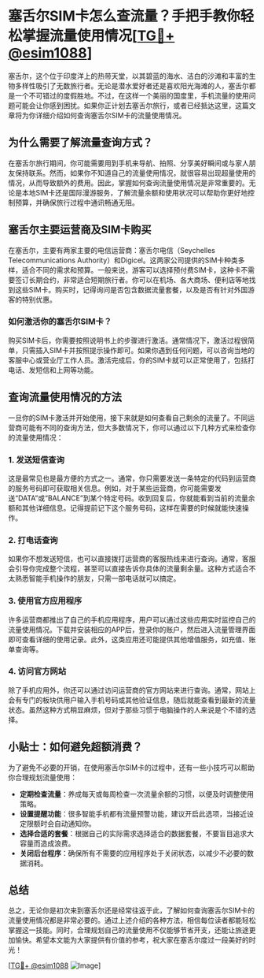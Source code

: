 # 塞舌尔SIM卡怎么查流量？手把手教你轻松掌握流量使用情况[[TG💪+ @esim1088](https://t.me/s/esim1088)]

塞舌尔，这个位于印度洋上的热带天堂，以其碧蓝的海水、洁白的沙滩和丰富的生物多样性吸引了无数旅行者。无论是潜水爱好者还是喜欢阳光海滩的人，塞舌尔都是一个不可错过的度假胜地。不过，在这样一个美丽的国度里，手机流量的使用问题可能会让你感到困扰。如果你正计划去塞舌尔旅行，或者已经抵达这里，这篇文章将为你详细介绍如何查询塞舌尔SIM卡的流量使用情况。

## 为什么需要了解流量查询方式？

在塞舌尔旅行期间，你可能需要用到手机来导航、拍照、分享美好瞬间或与家人朋友保持联系。然而，如果你不知道自己的流量使用情况，就很容易出现超量使用的情况，从而导致额外的费用。因此，掌握如何查询流量使用情况是非常重要的。无论是本地SIM卡还是国际漫游服务，了解流量余额和使用状况可以帮助你更好地控制预算，并确保旅行过程中通讯畅通无阻。

## 塞舌尔主要运营商及SIM卡购买

在塞舌尔，主要有两家主要的电信运营商：塞舌尔电信（Seychelles Telecommunications Authority）和Digicel。这两家公司提供的SIM卡种类多样，适合不同的需求和预算。一般来说，游客可以选择预付费SIM卡，这种卡不需要签订长期合约，非常适合短期旅行者。你可以在机场、各大商场、便利店等地找到这些SIM卡。购买时，记得询问是否包含数据流量套餐，以及是否有针对外国游客的特别优惠。

### 如何激活你的塞舌尔SIM卡？

购买SIM卡后，你需要按照说明书上的步骤进行激活。通常情况下，激活过程很简单，只需插入SIM卡并按照提示操作即可。如果你遇到任何问题，可以咨询当地的客服中心或营业厅工作人员。激活完成后，你的SIM卡就可以正常使用了，包括打电话、发短信和上网等功能。

## 查询流量使用情况的方法

一旦你的SIM卡激活并开始使用，接下来就是如何查看自己剩余的流量了。不同运营商可能有不同的查询方法，但大多数情况下，你可以通过以下几种方式来检查你的流量使用情况：

### 1. 发送短信查询

这是最常见也是最方便的方式之一。通常，你只需要发送一条特定的代码到运营商的服务号码即可获取相关信息。例如，对于某些运营商，你可能需要发送“DATA”或“BALANCE”到某个特定号码。收到回复后，你就能看到当前的流量余额和其他详细信息。记得提前记下这个服务号码，这样在需要的时候就能快速操作。

### 2. 打电话查询

如果你不想发送短信，也可以直接拨打运营商的客服热线来进行查询。通常，客服会引导你完成整个流程，甚至可以直接告诉你具体的流量剩余量。这种方式适合不太熟悉智能手机操作的朋友，只需一部电话就可以搞定。

### 3. 使用官方应用程序

许多运营商都推出了自己的手机应用程序，用户可以通过这些应用实时监控自己的流量使用情况。下载并安装相应的APP后，登录你的账户，然后进入流量管理界面即可查看详细的使用记录。此外，这类应用还可能提供其他增值服务，如充值、账单查询等。

### 4. 访问官方网站

除了手机应用外，你还可以通过访问运营商的官方网站来进行查询。通常，网站上会有专门的板块供用户输入手机号码或其他验证信息，随后就能查看到最新的流量状态。虽然这种方式稍显麻烦，但对于那些习惯于电脑操作的人来说是个不错的选择。

## 小贴士：如何避免超额消费？

为了避免不必要的开销，在使用塞舌尔SIM卡的过程中，还有一些小技巧可以帮助你合理规划流量使用：

- **定期检查流量**：养成每天或每周检查一次流量余额的习惯，以便及时调整使用策略。
- **设置提醒功能**：很多智能手机都有流量预警功能，建议开启此选项，当接近设定限额时会自动通知你。
- **选择合适的套餐**：根据自己的实际需求选择适合的数据套餐，不要盲目追求大容量而造成浪费。
- **关闭后台程序**：确保所有不需要的应用程序处于关闭状态，以减少不必要的数据消耗。

## 总结

总之，无论你是初次来到塞舌尔还是经常往返于此，了解如何查询塞舌尔SIM卡的流量使用情况都是非常必要的。通过上述介绍的各种方法，相信每位读者都能轻松掌握这一技能。同时，合理规划自己的流量使用不仅能够节省开支，还能让旅途更加愉快。希望本文能为大家提供有价值的参考，祝大家在塞舌尔度过一段美好的时光！

[[TG💪+ @esim1088](https://t.me/s/esim1088) ![Image](https://i.postimg.cc/4NQfJmqS/Snipaste-2025-05-13-00-14-12.png)]